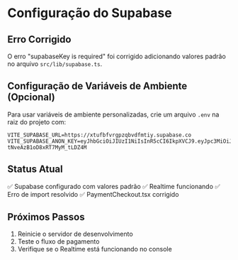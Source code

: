 # Configuração do Supabase

## Erro Corrigido
O erro "supabaseKey is required" foi corrigido adicionando valores padrão no arquivo `src/lib/supabase.ts`.

## Configuração de Variáveis de Ambiente (Opcional)

Para usar variáveis de ambiente personalizadas, crie um arquivo `.env` na raiz do projeto com:

```env
VITE_SUPABASE_URL=https://xtufbfvrgpzqbvdfmtiy.supabase.co
VITE_SUPABASE_ANON_KEY=eyJhbGciOiJIUzI1NiIsInR5cCI6IkpXVCJ9.eyJpc3MiOiJzdXBhYmFzZSIsInJlZiI6Inh0dWZiZnZyZ3B6cWJ2ZGZtdGl5Iiwicm9sZSI6ImFub24iLCJpYXQiOjE3NTU3ODUzMDYsImV4cCI6MjA3MTM2MTMwNn0.kckI90iRHcw2hY_J5-tNveAzB1oD8xRT7MyM_tLDZ4M
```

## Status Atual
✅ Supabase configurado com valores padrão
✅ Realtime funcionando
✅ Erro de import resolvido
✅ PaymentCheckout.tsx corrigido

## Próximos Passos
1. Reinicie o servidor de desenvolvimento
2. Teste o fluxo de pagamento
3. Verifique se o Realtime está funcionando no console
